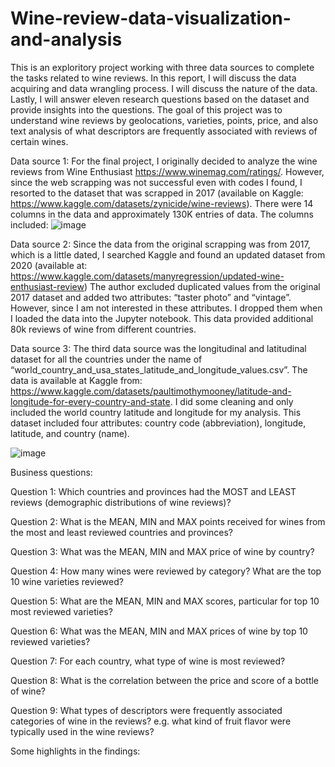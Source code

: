 # Wine-review-data-visualization-and-analysis
This is an exploritory project working with three data sources to complete the tasks related to wine reviews.
In this report, I will discuss the data acquiring and data wrangling process. I will discuss the nature of the data. Lastly, I will answer eleven research questions based on the dataset and provide insights into the questions. The goal of this project was to understand wine reviews by geolocations, varieties, points, price, and also text analysis of what descriptors are frequently associated with reviews of certain wines.  

Data source 1: 
For the final project, I originally decided to analyze the wine reviews from Wine Enthusiast https://www.winemag.com/ratings/. However, since the web scrapping was not successful even with codes I found, I resorted to the dataset that was scrapped in 2017 (available on Kaggle: https://www.kaggle.com/datasets/zynicide/wine-reviews). There were 14 columns in the data and approximately 130K entries of data. The columns included: 
![image](https://user-images.githubusercontent.com/94016314/219793679-009b053b-2013-46b3-8347-e5c3e0ac7386.png)

Data source 2: 
Since the data from the original scrapping was from 2017, which is a little dated, I searched Kaggle and found an updated dataset from 2020 (available at: https://www.kaggle.com/datasets/manyregression/updated-wine-enthusiast-review)  The author excluded duplicated values from the original 2017 dataset and added two attributes: “taster photo” and “vintage”. However, since I am not interested in these attributes. I dropped them when I loaded the data into the Jupyter notebook. This data provided additional 80k reviews of wine from different countries.

Data source 3: 
The third data source was the longitudinal and latitudinal dataset for all the countries under the name of “world_country_and_usa_states_latitude_and_longitude_values.csv”. The data is available at Kaggle from: https://www.kaggle.com/datasets/paultimothymooney/latitude-and-longitude-for-every-country-and-state. I did some cleaning and only included the world country latitude and longitude for my analysis. This dataset included four attributes: country code (abbreviation), longitude, latitude, and country (name).

![image](https://user-images.githubusercontent.com/94016314/219793861-f14bf54e-a634-4a06-91a1-1dc25adf74f7.png)

Business questions: 

Question 1: Which countries and provinces had the MOST and LEAST reviews (demographic distributions of wine reviews)?

Question 2: What is the MEAN, MIN and MAX points received for wines from the most and least reviewed countries and provinces? 

Question 3: What was the MEAN, MIN and MAX price of wine by country?

Question 4: How many wines were reviewed by category? What are the top 10 wine varieties reviewed?

Question 5: What are the MEAN, MIN and MAX scores, particular for top 10 most reviewed varieties?

Question 6: What was the MEAN, MIN and MAX prices of wine by top 10 reviewed varieties?

Question 7: For each country, what type of wine is most reviewed?

Question 8: What is the correlation between the price and score of a bottle of wine?

Question 9: What types of descriptors were frequently associated categories of wine in the reviews? e.g. what kind of fruit flavor were typically used in the wine reviews? 


Some highlights in the findings:

